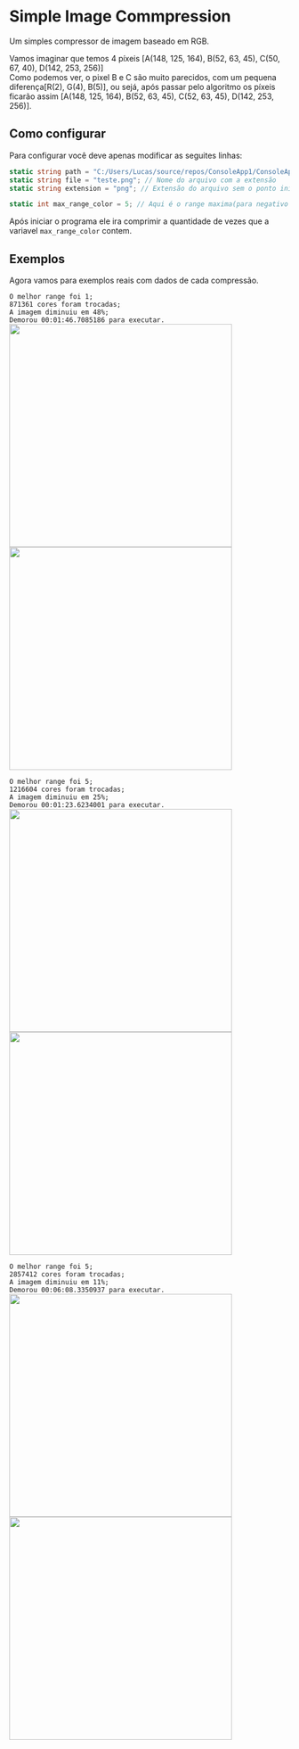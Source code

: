 # Simple Image Commpression 

Um simples compressor de imagem baseado em RGB.

Vamos imaginar que temos 4 píxeis [A(148, 125, 164), B(52, 63, 45), C(50, 67, 40), D(142, 253, 256)] <br />
Como podemos ver, o pixel B e C são muito parecidos, com um pequena diferença[R(2), G(4), B(5)], ou sejá, após passar pelo algoritmo os píxeis ficarão assim [A(148, 125, 164), B(52, 63, 45), C(52, 63, 45), D(142, 253, 256)].

## Como configurar
Para configurar você deve apenas modificar as seguites linhas:

```c#
static string path = "C:/Users/Lucas/source/repos/ConsoleApp1/ConsoleApp1/imgs/"; // Diretorio do arquivo completo, mas sem o nome do arquivo
static string file = "teste.png"; // Nome do arquivo com a extensão
static string extension = "png"; // Extensão do arquivo sem o ponto inicial

static int max_range_color = 5; // Aqui é o range maxima(para negativo tambem) que o programa irá fazer a troca de pixel.
```

Após iniciar o programa ele ira comprimir a quantidade de vezes que a variavel `max_range_color` contem.


## Exemplos
Agora vamos para exemplos reais com dados de cada compressão.

`O melhor range foi 1;` <br />
`871361 cores foram trocadas;` <br />
`A imagem diminuiu em 48%;` <br />
`Demorou 00:01:46.7085186 para executar.` <br />
<img src="https://i.imgur.com/yX2B8s2.jpg" width="400"><img src="https://i.imgur.com/kDdJVfc.jpg" width="400">

`O melhor range foi 5;` <br />
`1216604 cores foram trocadas;` <br />
`A imagem diminuiu em 25%;` <br />
`Demorou 00:01:23.6234001 para executar.` <br />
<img src="https://i.imgur.com/cXIfSXV.jpg" width="400"><img src="https://i.imgur.com/KyeBGko.jpg" width="400">

`O melhor range foi 5;` <br />
`2857412 cores foram trocadas;` <br />
`A imagem diminuiu em 11%;` <br />
`Demorou 00:06:08.3350937 para executar.` <br />
<img src="https://i.imgur.com/NicWIAN.jpg" width="400"><img src="https://i.imgur.com/E2y07mu.jpg" width="400">
